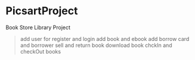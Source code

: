 # PicsartProject

Book Store Library Project
> add user for register and login
> add book and ebook
> add borrow card and borrower
> sell and return book
> download book
> chckIn and checkOut books
